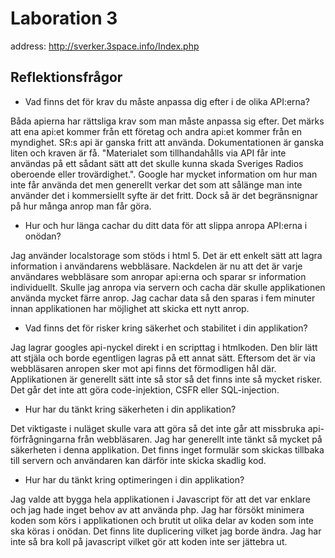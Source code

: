 # Laboration 3

address: http://sverker.3space.info/Index.php

## Reflektionsfrågor

* Vad finns det för krav du måste anpassa dig efter i de olika API:erna?

Båda apierna har rättsliga krav som man måste anpassa sig efter. Det märks att ena api:et kommer från ett företag och andra api:et kommer från en myndighet. SR:s api är ganska fritt att använda. Dokumentationen är ganska liten och kraven är få. "Materialet som tillhandahålls via API får inte användas på ett sådant sätt att det skulle kunna skada Sveriges Radios oberoende eller trovärdighet.". Google har mycket information om hur man inte får använda det men generellt verkar det som att sålänge man inte använder det i kommersiellt syfte är det fritt. Dock så är det begränsnignar på hur många anrop man får göra. 

* Hur och hur länga cachar du ditt data för att slippa anropa API:erna i onödan?

Jag använder localstorage som stöds i html 5. Det är ett enkelt sätt att lagra information i användarens webbläsare. Nackdelen är nu att det är varje användares webbläsare som anropar api:erna och sparar sr information individuellt. Skulle jag anropa via servern och cacha där skulle applikationen använda mycket färre anrop. Jag cachar data så den sparas i fem minuter innan applikationen har möjlighet att skicka ett nytt anrop.

* Vad finns det för risker kring säkerhet och stabilitet i din applikation? 

Jag lagrar googles api-nyckel direkt i en scripttag i htmlkoden. Den blir lätt att stjäla och borde egentligen lagras på ett annat sätt. Eftersom det är via webbläsaren anropen sker mot api finns det förmodligen hål där. Applikationen är generellt sätt inte så stor så det finns inte så mycket risker. Det går det inte att göra code-injektion, CSFR eller SQL-injection. 

* Hur har du tänkt kring säkerheten i din applikation?

Det viktigaste i nuläget skulle vara att göra så det inte går att missbruka api-förfrågningarna från webbläsaren. Jag har generellt inte tänkt så mycket på säkerheten i denna applikation. Det finns inget formulär som skickas tillbaka till servern och användaren kan därför inte skicka skadlig kod.

* Hur har du tänkt kring optimeringen i din applikation?

Jag valde att bygga hela applikationen i Javascript för att det var enklare och jag hade inget behov av att använda php. Jag har försökt minimera koden som körs i applikationen och brutit ut olika delar av koden som inte ska köras i onödan. Det finns lite duplicering vilket jag borde ändra. Jag har inte så bra koll på javascript vilket gör att koden inte ser jättebra ut. 
